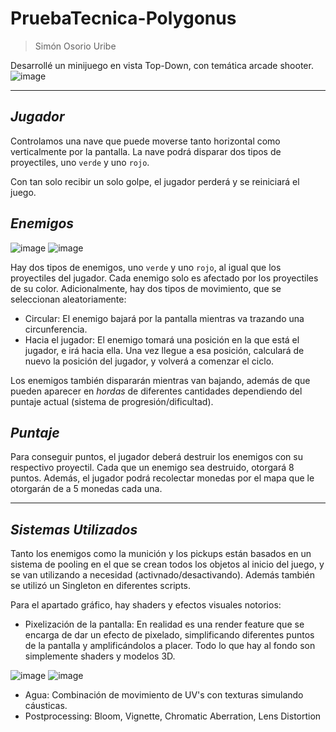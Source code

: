 # **PruebaTecnica-Polygonus**
> Simón Osorio Uribe

Desarrollé un minijuego en vista Top-Down, con temática arcade shooter.
![image](https://github.com/Dr27Dev/PruebaTecnica-Polygonus/assets/108661855/85065cea-a489-40e1-ad78-c5d345adbdfb)

----
## *Jugador*

Controlamos una nave que puede moverse tanto horizontal como verticalmente por la pantalla.
La nave podrá disparar dos tipos de proyectiles, uno `verde` y uno `rojo`.

Con tan solo recibir un solo golpe, el jugador perderá y se reiniciará el juego.

## *Enemigos*

![image](https://github.com/Dr27Dev/PruebaTecnica-Polygonus/assets/108661855/1e084ebb-ef7e-49a7-8a12-907acc7478d9)
![image](https://github.com/Dr27Dev/PruebaTecnica-Polygonus/assets/108661855/d647948f-d8ae-492b-9837-a7189d25b269)

Hay dos tipos de enemigos, uno `verde` y uno `rojo`, al igual que los proyectiles del jugador. Cada enemigo solo es afectado por los proyectiles de su color.
Adicionalmente, hay dos tipos de movimiento, que se seleccionan aleatoriamente:
- Circular: El enemigo bajará por la pantalla mientras va trazando una circunferencia.
- Hacia el jugador: El enemigo tomará una posición en la que está el jugador, e irá hacia ella. Una vez llegue a esa posición, calculará de nuevo la posición del jugador, y volverá a comenzar el ciclo.

Los enemigos también dispararán mientras van bajando, además de que pueden aparecer en *hordas* de diferentes cantidades dependiendo del puntaje actual (sistema de progresión/dificultad).

## *Puntaje*

Para conseguir puntos, el jugador deberá destruir los enemigos con su respectivo proyectil. Cada que un enemigo sea destruido, otorgará 8 puntos.
Además, el jugador podrá recolectar monedas por el mapa que le otorgarán de a 5 monedas cada una.

----

## *Sistemas Utilizados*

Tanto los enemigos como la munición y los pickups están basados en un sistema de pooling en el que se crean todos los objetos al inicio del juego, y se van utilizando a necesidad (activnado/desactivando).
Además también se utilizó un Singleton en diferentes scripts.

Para el apartado gráfico, hay shaders y efectos visuales notorios:
- Pixelización de la pantalla: En realidad es una render feature que se encarga de dar un efecto de pixelado, simplificando diferentes puntos de la pantalla y amplificándolos a placer. Todo lo que hay al fondo son simplemente shaders y modelos 3D.

 ![image](https://github.com/Dr27Dev/PruebaTecnica-Polygonus/assets/108661855/0512bbf5-069f-41b9-9077-3cfc3bc64fa9)
 ![image](https://github.com/Dr27Dev/PruebaTecnica-Polygonus/assets/108661855/31ccf924-59d5-4f81-8c40-3caf7209c921)


- Agua: Combinación de movimiento de UV's con texturas simulando cáusticas.
- Postprocessing: Bloom, Vignette, Chromatic Aberration, Lens Distortion

